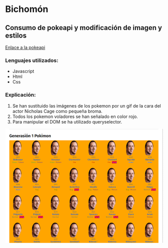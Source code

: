 
# **Bichomón**

## Consumo de pokeapi y modificación de imagen y estilos
[Enlace a la pokeapi](https://pokemondb.net/)

### Lenguajes utilizados:
- Javascript
- Html
- Css

### Explicación:
1. Se han sustituido las imágenes de los pokemon por un gif de la cara del actor Nicholas Cage como pequeña broma.
2. Todos los pokemon voladores se han señalado en color rojo.
3. Para manipular el DOM se ha utilizado queryselector.

![Captura](./img/shotScreen.png)